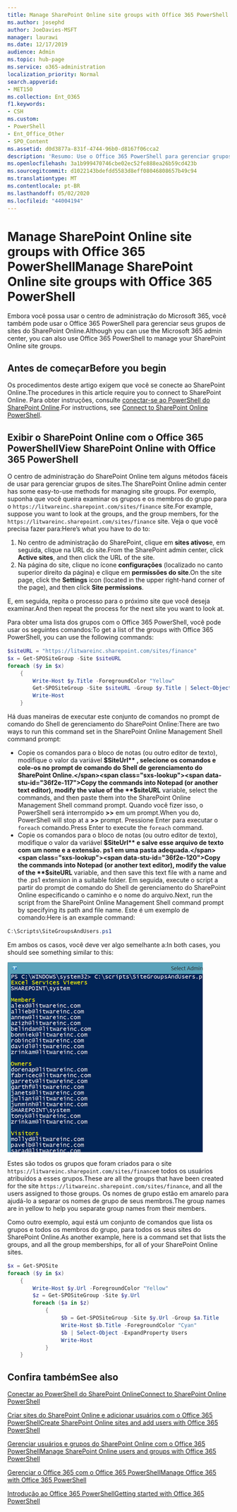```yaml
---
title: Manage SharePoint Online site groups with Office 365 PowerShell
ms.author: josephd
author: JoeDavies-MSFT
manager: laurawi
ms.date: 12/17/2019
audience: Admin
ms.topic: hub-page
ms.service: o365-administration
localization_priority: Normal
search.appverid:
- MET150
ms.collection: Ent_O365
f1.keywords:
- CSH
ms.custom:
- PowerShell
- Ent_Office_Other
- SPO_Content
ms.assetid: d0d3877a-831f-4744-96b0-d8167f06cca2
description: 'Resumo: Use o Office 365 PowerShell para gerenciar grupos de sites do SharePoint Online.'
ms.openlocfilehash: 3a1b999470746cbe02ec52fe888ea26b59cd423b
ms.sourcegitcommit: d1022143bdefdd5583d8eff08046808657b49c94
ms.translationtype: MT
ms.contentlocale: pt-BR
ms.lasthandoff: 05/02/2020
ms.locfileid: "44004194"
---
```

# <a name="manage-sharepoint-online-site-groups-with-office-365-powershell"></a><span data-ttu-id="36f2e-103">Manage SharePoint Online site groups with Office 365 PowerShell</span><span class="sxs-lookup"><span data-stu-id="36f2e-103">Manage SharePoint Online site groups with Office 365 PowerShell</span></span>

<span data-ttu-id="36f2e-104">Embora você possa usar o centro de administração do Microsoft 365, você também pode usar o Office 365 PowerShell para gerenciar seus grupos de sites do SharePoint Online.</span><span class="sxs-lookup"><span data-stu-id="36f2e-104">Although you can use the Microsoft 365 admin center, you can also use Office 365 PowerShell to manage your SharePoint Online site groups.</span></span>

## <a name="before-you-begin"></a><span data-ttu-id="36f2e-105">Antes de começar</span><span class="sxs-lookup"><span data-stu-id="36f2e-105">Before you begin</span></span>

<span data-ttu-id="36f2e-106">Os procedimentos deste artigo exigem que você se conecte ao SharePoint Online.</span><span class="sxs-lookup"><span data-stu-id="36f2e-106">The procedures in this article require you to connect to SharePoint Online.</span></span> <span data-ttu-id="36f2e-107">Para obter instruções, consulte [conectar-se ao PowerShell do SharePoint Online](https://docs.microsoft.com/powershell/sharepoint/sharepoint-online/connect-sharepoint-online?view=sharepoint-ps).</span><span class="sxs-lookup"><span data-stu-id="36f2e-107">For instructions, see [Connect to SharePoint Online PowerShell](https://docs.microsoft.com/powershell/sharepoint/sharepoint-online/connect-sharepoint-online?view=sharepoint-ps).</span></span>

## <a name="view-sharepoint-online-with-office-365-powershell"></a><span data-ttu-id="36f2e-108">Exibir o SharePoint Online com o Office 365 PowerShell</span><span class="sxs-lookup"><span data-stu-id="36f2e-108">View SharePoint Online with Office 365 PowerShell</span></span>

<span data-ttu-id="36f2e-109">O centro de administração do SharePoint Online tem alguns métodos fáceis de usar para gerenciar grupos de sites.</span><span class="sxs-lookup"><span data-stu-id="36f2e-109">The SharePoint Online admin center has some easy-to-use methods for managing site groups.</span></span> <span data-ttu-id="36f2e-110">Por exemplo, suponha que você queira examinar os grupos e os membros do grupo para o `https://litwareinc.sharepoint.com/sites/finance` site.</span><span class="sxs-lookup"><span data-stu-id="36f2e-110">For example, suppose you want to look at the groups, and the group members, for the `https://litwareinc.sharepoint.com/sites/finance` site.</span></span> <span data-ttu-id="36f2e-111">Veja o que você precisa fazer para:</span><span class="sxs-lookup"><span data-stu-id="36f2e-111">Here’s what you have to do to:</span></span>

1. <span data-ttu-id="36f2e-112">No centro de administração do SharePoint, clique em **sites ativos**e, em seguida, clique na URL do site.</span><span class="sxs-lookup"><span data-stu-id="36f2e-112">From the SharePoint admin center, click **Active sites**, and then click the URL of the site.</span></span>
2. <span data-ttu-id="36f2e-113">Na página do site, clique no ícone **configurações** (localizado no canto superior direito da página) e clique em **permissões do site**.</span><span class="sxs-lookup"><span data-stu-id="36f2e-113">On the site page, click the **Settings** icon (located in the upper right-hand corner of the page), and then click **Site permissions**.</span></span>

<span data-ttu-id="36f2e-114">E, em seguida, repita o processo para o próximo site que você deseja examinar.</span><span class="sxs-lookup"><span data-stu-id="36f2e-114">And then repeat the process for the next site you want to look at.</span></span>

<span data-ttu-id="36f2e-115">Para obter uma lista dos grupos com o Office 365 PowerShell, você pode usar os seguintes comandos:</span><span class="sxs-lookup"><span data-stu-id="36f2e-115">To get a list of the groups with Office 365 PowerShell, you can use the following commands:</span></span>

```powershell
$siteURL = "https://litwareinc.sharepoint.com/sites/finance"
$x = Get-SPOSiteGroup -Site $siteURL
foreach ($y in $x)
    {
        Write-Host $y.Title -ForegroundColor "Yellow"
        Get-SPOSiteGroup -Site $siteURL -Group $y.Title | Select-Object -ExpandProperty Users
        Write-Host
    }
```

<span data-ttu-id="36f2e-116">Há duas maneiras de executar este conjunto de comandos no prompt de comando do Shell de gerenciamento do SharePoint Online:</span><span class="sxs-lookup"><span data-stu-id="36f2e-116">There are two ways to run this command set in the SharePoint Online Management Shell command prompt:</span></span>

- <span data-ttu-id="36f2e-117">Copie os comandos para o bloco de notas (ou outro editor de texto), modifique o valor da variável **$SiteUrl** , selecione os comandos e cole-os no prompt de comando do Shell de gerenciamento do SharePoint Online.</span><span class="sxs-lookup"><span data-stu-id="36f2e-117">Copy the commands into Notepad (or another text editor), modify the value of the **$siteURL** variable, select the commands, and then paste them into the SharePoint Online Management Shell command prompt.</span></span> <span data-ttu-id="36f2e-118">Quando você fizer isso, o PowerShell será interrompido **>>** em um prompt.</span><span class="sxs-lookup"><span data-stu-id="36f2e-118">When you do, PowerShell will stop at a **>>** prompt.</span></span> <span data-ttu-id="36f2e-119">Pressione Enter para executar o `foreach` comando.</span><span class="sxs-lookup"><span data-stu-id="36f2e-119">Press Enter to execute the `foreach` command.</span></span><br/>
- <span data-ttu-id="36f2e-120">Copie os comandos para o bloco de notas (ou outro editor de texto), modifique o valor da variável **$SiteUrl** e salve esse arquivo de texto com um nome e a extensão. ps1 em uma pasta adequada.</span><span class="sxs-lookup"><span data-stu-id="36f2e-120">Copy the commands into Notepad (or another text editor), modify the value of the **$siteURL** variable, and then save this text file with a name and the .ps1 extension in a suitable folder.</span></span> <span data-ttu-id="36f2e-121">Em seguida, execute o script a partir do prompt de comando do Shell de gerenciamento do SharePoint Online especificando o caminho e o nome do arquivo.</span><span class="sxs-lookup"><span data-stu-id="36f2e-121">Next, run the script from the SharePoint Online Management Shell command prompt by specifying its path and file name.</span></span> <span data-ttu-id="36f2e-122">Este é um exemplo de comando:</span><span class="sxs-lookup"><span data-stu-id="36f2e-122">Here is an example command:</span></span>

```powershell
C:\Scripts\SiteGroupsAndUsers.ps1
```

<span data-ttu-id="36f2e-123">Em ambos os casos, você deve ver algo semelhante a:</span><span class="sxs-lookup"><span data-stu-id="36f2e-123">In both cases, you should see something similar to this:</span></span>

![Grupos de sites do SharePoint Online](media/SPO-site-groups.png)

<span data-ttu-id="36f2e-125">Estes são todos os grupos que foram criados para o site `https://litwareinc.sharepoint.com/sites/finance`e todos os usuários atribuídos a esses grupos.</span><span class="sxs-lookup"><span data-stu-id="36f2e-125">These are all the groups that have been created for the site `https://litwareinc.sharepoint.com/sites/finance`, and all the users assigned to those groups.</span></span> <span data-ttu-id="36f2e-126">Os nomes de grupo estão em amarelo para ajudá-lo a separar os nomes de grupo de seus membros.</span><span class="sxs-lookup"><span data-stu-id="36f2e-126">The group names are in yellow to help you separate group names from their members.</span></span>

<span data-ttu-id="36f2e-127">Como outro exemplo, aqui está um conjunto de comandos que lista os grupos e todos os membros do grupo, para todos os seus sites do SharePoint Online.</span><span class="sxs-lookup"><span data-stu-id="36f2e-127">As another example, here is a command set that lists the groups, and all the group memberships, for all of your SharePoint Online sites.</span></span>

```powershell
$x = Get-SPOSite
foreach ($y in $x)
    {
        Write-Host $y.Url -ForegroundColor "Yellow"
        $z = Get-SPOSiteGroup -Site $y.Url
        foreach ($a in $z)
            {
                 $b = Get-SPOSiteGroup -Site $y.Url -Group $a.Title 
                 Write-Host $b.Title -ForegroundColor "Cyan"
                 $b | Select-Object -ExpandProperty Users
                 Write-Host
            }
    }
```
    
## <a name="see-also"></a><span data-ttu-id="36f2e-128">Confira também</span><span class="sxs-lookup"><span data-stu-id="36f2e-128">See also</span></span>

[<span data-ttu-id="36f2e-129">Conectar ao PowerShell do SharePoint Online</span><span class="sxs-lookup"><span data-stu-id="36f2e-129">Connect to SharePoint Online PowerShell</span></span>](https://docs.microsoft.com/powershell/sharepoint/sharepoint-online/connect-sharepoint-online?view=sharepoint-ps)

[<span data-ttu-id="36f2e-130">Criar sites do SharePoint Online e adicionar usuários com o Office 365 PowerShell</span><span class="sxs-lookup"><span data-stu-id="36f2e-130">Create SharePoint Online sites and add users with Office 365 PowerShell</span></span>](create-sharepoint-sites-and-add-users-with-powershell.md)

[<span data-ttu-id="36f2e-131">Gerenciar usuários e grupos do SharePoint Online com o Office 365 PowerShell</span><span class="sxs-lookup"><span data-stu-id="36f2e-131">Manage SharePoint Online users and groups with Office 365 PowerShell</span></span>](manage-sharepoint-users-and-groups-with-powershell.md)

[<span data-ttu-id="36f2e-132">Gerenciar o Office 365 com o Office 365 PowerShell</span><span class="sxs-lookup"><span data-stu-id="36f2e-132">Manage Office 365 with Office 365 PowerShell</span></span>](manage-office-365-with-office-365-powershell.md)
  
[<span data-ttu-id="36f2e-133">Introdução ao Office 365 PowerShell</span><span class="sxs-lookup"><span data-stu-id="36f2e-133">Getting started with Office 365 PowerShell</span></span>](getting-started-with-office-365-powershell.md)

